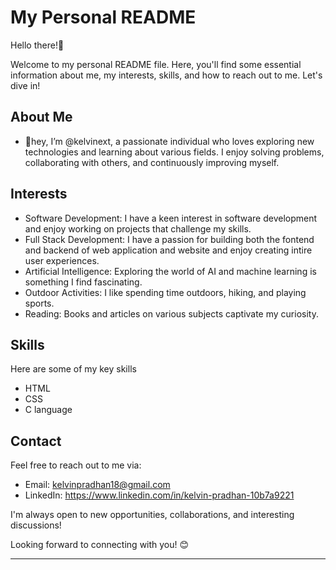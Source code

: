 # My Personal README

Hello there!👋

Welcome to my personal README file. Here, you'll find some essential information about me, my interests, skills, and how to reach out to me. Let's dive in!

## About Me

- 👋hey, I’m @kelvinext, a passionate individual who loves exploring new technologies and learning about various fields. I enjoy solving problems, collaborating with others, and continuously improving myself.

## Interests

- Software Development: I have a keen interest in software development and enjoy working on projects that challenge my skills.
- Full Stack Development: I have a passion for building both the fontend and backend of web application and website and enjoy creating intire user experiences.
- Artificial Intelligence: Exploring the world of AI and machine learning is something I find fascinating.
- Outdoor Activities: I like spending time outdoors, hiking, and playing sports.
- Reading: Books and articles on various subjects captivate my curiosity.

## Skills

Here are some of my key skills
- HTML
- CSS
- C language

## Contact

Feel free to reach out to me via:

- Email: kelvinpradhan18@gmail.com
- LinkedIn: https://www.linkedin.com/in/kelvin-pradhan-10b7a9221

I'm always open to new opportunities, collaborations, and interesting discussions!

Looking forward to connecting with you! 😊

---
